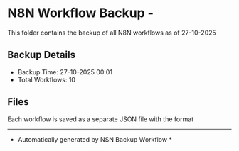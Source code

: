 # N8N Workflow Backup - 
This folder contains the backup of all N8N workflows as of 27-10-2025

## Backup Details
- Backup Time: 27-10-2025 00:01
- Total Workflows: 10

## Files
Each workflow is saved as a separate JSON file with the format

-----------
* Automatically generated by NSN Backup Workflow *